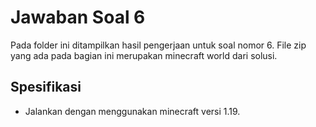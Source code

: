 # Jawaban Soal 6

Pada folder ini ditampilkan hasil pengerjaan untuk soal nomor 6. File zip yang ada pada bagian ini merupakan minecraft world dari solusi.

## Spesifikasi

- Jalankan dengan menggunakan minecraft versi 1.19.
